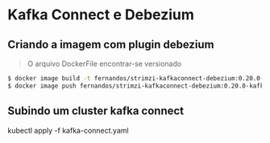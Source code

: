 # Kafka Connect e Debezium


## Criando a imagem com plugin debezium

> O arquivo DockerFile encontrar-se versionado

```sh
$ docker image build -t fernandos/strimzi-kafkaconnect-debezium:0.20.0-kafka-2.6.0 .
$ docker image push fernandos/strimzi-kafkaconnect-debezium:0.20.0-kafka-2.6.0
```

## Subindo um cluster kafka connect
kubectl apply -f  kafka-connect.yaml